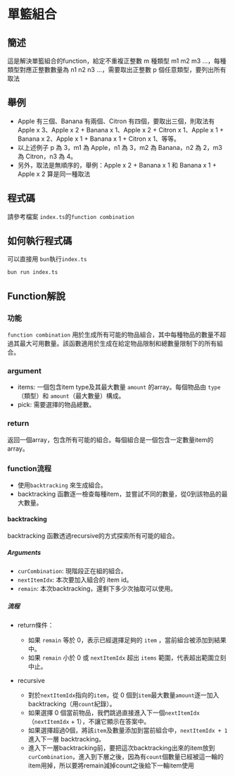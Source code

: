 # 單籃組合

## 簡述
這是解決單籃組合的function，給定不重複正整數 m 種類型 m1 m2 m3 ...，每種類型對應正整數數量為 n1 n2 n3 ...，需要取出正整數 p 個任意類型，要列出所有取法

## 舉例
- Apple 有三個、Banana 有兩個、Citron 有四個，要取出三個，則取法有 Apple x 3、Apple x 2 + Banana x 1、Apple x 2 + Citron x 1、Apple x 1 + Banana x 2、Apple x 1 + Banana x 1 + Citron x 1、等等。
- 以上述例子 p 為 3，m1 為 Apple，n1 為 3，m2 為 Banana，n2 為 2，m3 為 Citron，n3 為 4。
- 另外，取法是無順序的，舉例：Apple x 2 + Banana x 1 和 Banana x 1 + Apple x 2 算是同一種取法

## 程式碼
請參考檔案 `index.ts`的`function combination`

## 如何執行程式碼
可以直接用 `bun`執行`index.ts`
```bash
bun run index.ts
```

## Function解說

### 功能
`function combination` 用於生成所有可能的物品組合，其中每種物品的數量不超過其最大可用數量。該函數適用於生成在給定物品限制和總數量限制下的所有組合。

### argument
- items: 一個包含item type及其最大數量 `amount` 的array。每個物品由 `type`（類型）和 `amount`（最大數量）構成。
- pick: 需要選擇的物品總數。

### return
返回一個array，包含所有可能的組合。每個組合是一個包含一定數量item的array。

### function流程

- 使用`backtracking` 來生成組合。
- backtracking 函數逐一檢查每種item，並嘗試不同的數量，從0到該物品的最大數量。

#### backtracking

backtracking 函數透過recursive的方式探索所有可能的組合。

##### Arguments
  - `curCombination`: 現階段正在組的組合。
  - `nextItemIdx`: 本次要加入組合的 item id。
  - `remain`: 本次backtracking，還剩下多少次抽取可以使用。

##### 流程

- return條件：
  - 如果 `remain` 等於 0，表示已經選擇足夠的 `item` ，當前組合被添加到結果中。
  - 如果 `remain` 小於 0 或 `nextItemIdx` 超出 `items` 範圍，代表超出範圍立刻中止。

- recursive
  - 對於`nextItemIdx`指向的`item`，從 0 個到`item`最大數量`amount`逐一加入backtracking（用`count`紀錄）。
  - 如果選擇 0 個當前物品，我們跳過直接進入下一個`nextItemIdx`（`nextItemIdx` + 1），不讓它顯示在答案中。
  - 如果選擇超過0個，將該`item`及數量添加到當前組合中，`nextItemIdx + 1`進入下一層 backtracking。
  - 進入下一層backtracking前，要把這次backtracking出來的item放到`curCombination`，進入到下層之後，因為有`count`個數量已經被這一輪的item用掉，所以要將remain減掉count之後給下一輪item使用